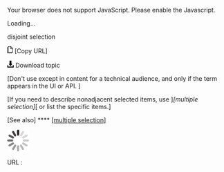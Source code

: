 Your browser does not support JavaScript. Please enable the Javascript.

Loading...

disjoint selection

![Copy URL](disjoint-selection_files/Copy.png) [Copy URL]

![Download](disjoint-selection_files/Download.png)
Download topic

[Don't use except in content for a technical audience, and only if the term appears in the UI or API. ]

[If you need to describe nonadjacent selected items, use ]*[multiple selection]*[ or list the specific items.]

[See also] **** [[multiple selection]](https://worldready.cloudapp.net/Styleguide/Read?id=2700&topicid=32286)

![In progress](disjoint-selection_files/activity-large.gif)

URL :



